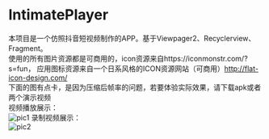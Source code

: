 # IntimatePlayer
本项目是一个仿照抖音短视频制作的APP。基于Viewpager2、Recyclerview、Fragment。</br>
使用的所有图片资源都是可商用的，icon资源来自https://iconmonstr.com/?s=fun， 应用图标资源来自一个日系风格的ICON资源网站（可商用）http://flat-icon-design.com/</br>
下面的图有点卡，是因为压缩后帧率的问题，若要体验实际效果，请下载apk或者两个演示视频</br>
视频播放展示：</br>
![pic1](/ScreenShot/ScreenShot1.gif)
录制视频展示：</br>
![pic2](/ScreenShot/ScreenShot2.gif)
